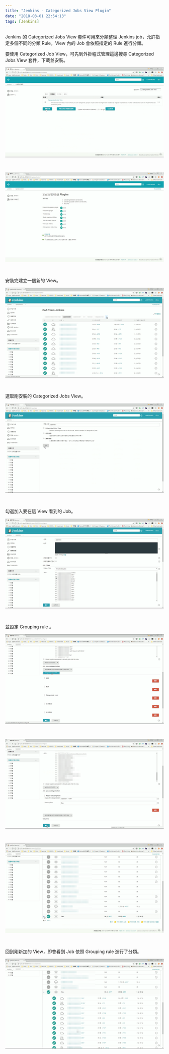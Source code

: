 ```yaml
---
title: "Jenkins - Categorized Jobs View Plugin"
date: "2018-03-01 22:54:13"
tags: [Jenkins]
---
```



Jenkins 的 Categorized Jobs View 套件可用來分類整理 Jenkins job，允許指定多個不同的分類 Rule，View 內的 Job 會依照指定的 Rule 進行分類。  

<!-- More -->


要使用 Categorized Job View，可先到外掛程式管理這邊搜尋 Categorized Jobs View 套件，下載並安裝。  

![1.png](1.png)
 
<br/>


![2.png](2.png)
 
<br/>


安裝完建立一個新的 View。  

![3.png](3.png)
 
<br/>


選取剛安裝的 Categorized Jobs View。  

![4.png](4.png)
 
<br/>


勾選加入要在這 View 看到的 Job。

![5.png](5.png)
 
<br/>


並設定 Grouping rule 。  

![6.png](6.png)
 
<br/>


![7.png](7.png)
 
<br/>


![8.png](8.png)
 
<br/>


回到剛新加的 View，即會看到 Job 依照 Grouping rule 進行了分類。  

![9.png](9.png)
 
<br/>
